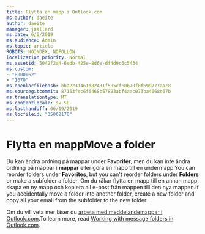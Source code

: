 ```yaml
---
title: Flytta en mapp i Outlook.com
ms.author: daeite
author: daeite
manager: joallard
ms.date: 6/6/2019
ms.audience: Admin
ms.topic: article
ROBOTS: NOINDEX, NOFOLLOW
localization_priority: Normal
ms.assetid: 5042f2a4-6edb-425e-8d6e-df4d9c6c5434
ms.custom:
- "8000062"
- "1070"
ms.openlocfilehash: bba2231461d82431f585cf60b70f8f699777aac8
ms.sourcegitcommit: 87153fec6f6468b57893abf4aac073ba4068e67b
ms.translationtype: MT
ms.contentlocale: sv-SE
ms.lasthandoff: 06/19/2019
ms.locfileid: "35062170"
---
```

# <a name="move-a-folder"></a><span data-ttu-id="fadff-102">Flytta en mapp</span><span class="sxs-lookup"><span data-stu-id="fadff-102">Move a folder</span></span>

<span data-ttu-id="fadff-103">Du kan ändra ordning på mappar under **Favoriter**, men du kan inte ändra ordning på mappar i **mappar** eller göra en mapp till en undermapp.</span><span class="sxs-lookup"><span data-stu-id="fadff-103">You can reorder folders under **Favorites**, but you can't reorder folders under **Folders** or make a subfolder a folder.</span></span> <span data-ttu-id="fadff-104">Om du råkar flytta en mapp till en annan mapp, skapa en ny mapp och kopiera all e-post från mappen till den nya mappen.</span><span class="sxs-lookup"><span data-stu-id="fadff-104">If you accidentally move a folder into another folder, create a new folder and copy all your email from the subfolder to the new folder.</span></span>
  
<span data-ttu-id="fadff-105">Om du vill veta mer läser du [arbeta med meddelandemappar i Outlook.com](https://support.office.com/article/6bb0723a-f39f-4a8d-bb3f-fab5dcc2510a).</span><span class="sxs-lookup"><span data-stu-id="fadff-105">To learn more, read [Working with message folders in Outlook.com](https://support.office.com/article/6bb0723a-f39f-4a8d-bb3f-fab5dcc2510a).</span></span>